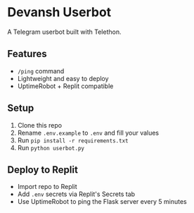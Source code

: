 # Devansh Userbot

A Telegram userbot built with Telethon.

## Features

- `/ping` command
- Lightweight and easy to deploy
- UptimeRobot + Replit compatible

## Setup

1. Clone this repo
2. Rename `.env.example` to `.env` and fill your values
3. Run `pip install -r requirements.txt`
4. Run `python userbot.py`

## Deploy to Replit

- Import repo to Replit
- Add `.env` secrets via Replit's Secrets tab
- Use UptimeRobot to ping the Flask server every 5 minutes
